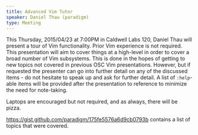 ```yaml
---
title: Advanced Vim Tutor
speaker: Daniel Thau (paradigm)
type: Meeting
---
```

This Thursday, 2015/04/23 at 7:00PM in Caldwell Labs 120, Daniel Thau
will present a tour of Vim functionality.  Prior Vim experience is not
required.  This presentation will aim to cover things at a high-level in
order to cover a broad number of Vim subsystems.  This is done in the
hopes of getting to new topics not covered in previous OSC Vim
presentations.  However, but if requested the presenter can go into
further detail on any of the discussed items - do not hesitate to speak
up and ask for further detail.  A list of `:help`-able items will be
provided after the presentation to reference to minimize the need for
note-taking.

Laptops are encouraged but not required, and as always, there will be pizza.

https://gist.github.com/paradigm/175fe5576a6d9cb0793b contains a list of topics that were covered.
